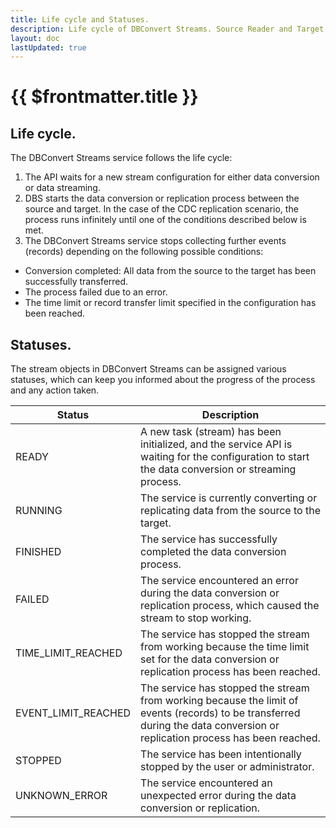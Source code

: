 ```yaml
---
title: Life cycle and Statuses.
description: Life cycle of DBConvert Streams. Source Reader and Target writer statuses.
layout: doc
lastUpdated: true
---
```


# {{ $frontmatter.title }}

## Life cycle.

The DBConvert Streams service follows the life cycle:

1. The API waits for a new stream configuration for either data conversion or data streaming.
2. DBS starts the data conversion or replication process between the source and target. In the case of the CDC replication scenario, the process runs infinitely until one of the conditions described below is met.
3. The DBConvert Streams service stops collecting further events (records) depending on the following possible conditions:

- Conversion completed: All data from the source to the target has been successfully transferred.
- The process failed due to an error.
- The time limit or record transfer limit specified in the configuration has been reached.

## Statuses.

The stream objects in DBConvert Streams can be assigned various statuses, which can keep you informed about the progress of the process and any action taken.

| Status              | Description                                                                                                                                                                 |
| ------------------- | --------------------------------------------------------------------------------------------------------------------------------------------------------------------------- |
| READY               | A new task (stream) has been initialized, and the service API is waiting for the configuration to start the data conversion or streaming process.                           |
| RUNNING             | The service is currently converting or replicating data from the source to the target.                                                                                      |
| FINISHED            | The service has successfully completed the data conversion process.                                                                                                         |
| FAILED              | The service encountered an error during the data conversion or replication process, which caused the stream to stop working.                                                |
| TIME_LIMIT_REACHED  | The service has stopped the stream from working because the time limit set for the data conversion or replication process has been reached.                                 |
| EVENT_LIMIT_REACHED | The service has stopped the stream from working because the limit of events (records) to be transferred during the data conversion or replication process has been reached. |
| STOPPED             | The service has been intentionally stopped by the user or administrator.                                                                                                    |
| UNKNOWN_ERROR       | The service encountered an unexpected error during the data conversion or replication.                                                                                      |
